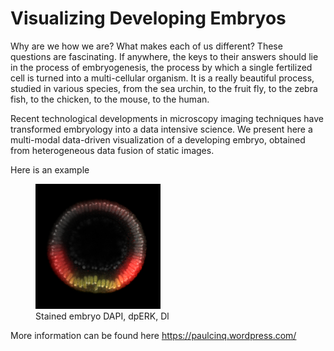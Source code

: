 # Visualizing Developing Embryos

Why are we how we are? What makes each of us different? These questions are fascinating. If anywhere, the keys to their answers should lie in the process of embryogenesis, the process by which a single fertilized cell is turned into a multi-cellular organism. It is a really beautiful process, studied in various species, from the sea urchin, to the fruit fly, to the zebra fish, to the chicken, to the mouse, to the human.

Recent technological developments in microscopy imaging techniques have transformed embryology into a data intensive science. We present here a multi-modal data-driven visualization of a developing embryo, obtained from heterogeneous data fusion of static images.

Here is an example

<figure>
   <img src="24.tif" style="max-width: 200px;"
      alt="Embryo" />
   <figcaption>Stained embryo DAPI, dpERK, Dl</figcaption>
</figure>


More information can be found here <a href=" https://paulcinq.wordpress.com/ "> https://paulcinq.wordpress.com/ </a>
